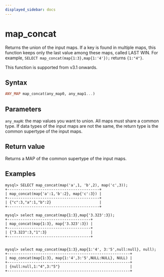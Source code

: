 ```yaml
---
displayed_sidebar: docs
---
```


# map_concat

Returns the union of the input maps. If a key is found in multiple maps, this function keeps only the last value among these maps, called LAST WIN. For example, `SELECT map_concat(map{1:3},map{1:'4'});` returns `{1:"4"}`.

This function is supported from v3.1 onwards.

## Syntax

```Haskell
ANY_MAP map_concat(any_map0, any_map1...)
```

## Parameters

`any_mapN`: the map values you want to union. All maps must share a common type. If data types of the input maps are not the same, the return type is the common supertype of the input maps.

## Return value

Returns a MAP of the common supertype of the input maps.

## Examples

```Plain
mysql> SELECT map_concat(map('a',1, 'b',2), map('c',3));
+------------------------------------------+
| map_concat(map{'a':1,'b':2}, map{'c':3}) |
+------------------------------------------+
| {"c":3,"a":1,"b":2}                      |
+------------------------------------------+

mysql> select map_concat(map{1:3},map{'3.323':3});
+--------------------------------------+
| map_concat(map{1:3}, map{'3.323':3}) |
+--------------------------------------+
| {"3.323":3,"1":3}                    |
+--------------------------------------+


mysql> select map_concat(map{1:3},map{1:'4', 3:'5',null:null}, null);
+--------------------------------------------------------+
| map_concat(map{1:3}, map{1:'4',3:'5',NULL:NULL}, NULL) |
+--------------------------------------------------------+
| {null:null,1:"4",3:"5"}                                |
+--------------------------------------------------------+
```
